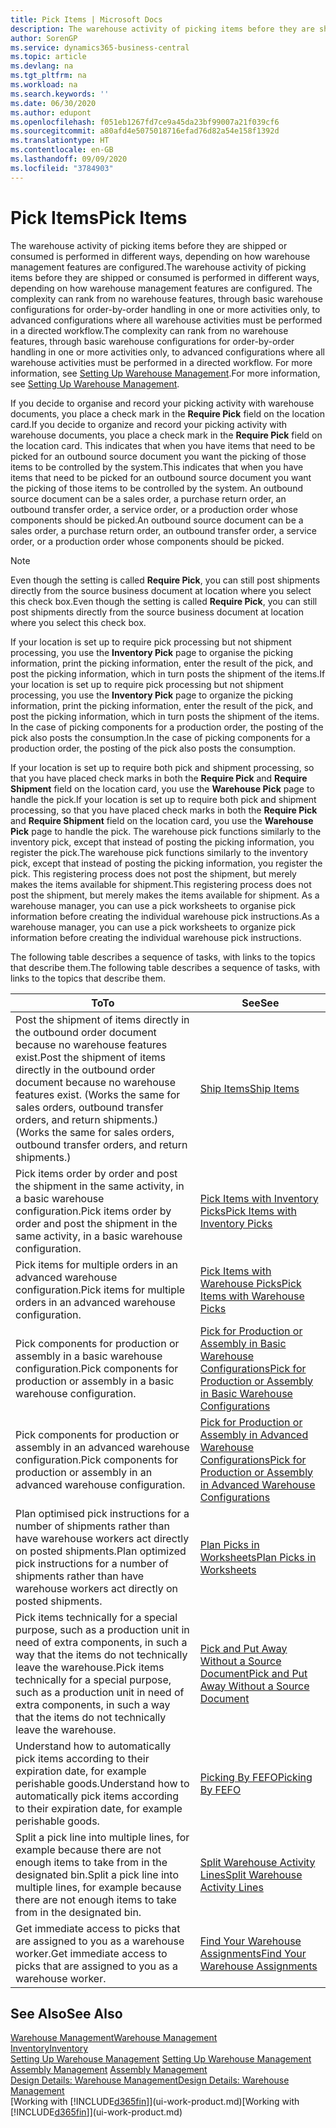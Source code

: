 ```yaml
---
title: Pick Items | Microsoft Docs
description: The warehouse activity of picking items before they are shipped or consumed is performed in different ways, depending on how warehouse management features are configured. The setup complexity can rank from no warehouse features, through basic warehouse configurations for order-by-order handling in one or more activities only, to advanced configurations where all warehouse activities must be performed in a directed workflow.
author: SorenGP
ms.service: dynamics365-business-central
ms.topic: article
ms.devlang: na
ms.tgt_pltfrm: na
ms.workload: na
ms.search.keywords: ''
ms.date: 06/30/2020
ms.author: edupont
ms.openlocfilehash: f051eb1267fd7ce9a45da23bf99007a21f039cf6
ms.sourcegitcommit: a80afd4e5075018716efad76d82a54e158f1392d
ms.translationtype: HT
ms.contentlocale: en-GB
ms.lasthandoff: 09/09/2020
ms.locfileid: "3784903"
---
```

# <a name="pick-items"></a><span data-ttu-id="7ad02-104">Pick Items</span><span class="sxs-lookup"><span data-stu-id="7ad02-104">Pick Items</span></span>

<span data-ttu-id="7ad02-105">The warehouse activity of picking items before they are shipped or consumed is performed in different ways, depending on how warehouse management features are configured.</span><span class="sxs-lookup"><span data-stu-id="7ad02-105">The warehouse activity of picking items before they are shipped or consumed is performed in different ways, depending on how warehouse management features are configured.</span></span> <span data-ttu-id="7ad02-106">The complexity can rank from no warehouse features, through basic warehouse configurations for order-by-order handling in one or more activities only, to advanced configurations where all warehouse activities must be performed in a directed workflow.</span><span class="sxs-lookup"><span data-stu-id="7ad02-106">The complexity can rank from no warehouse features, through basic warehouse configurations for order-by-order handling in one or more activities only, to advanced configurations where all warehouse activities must be performed in a directed workflow.</span></span> <span data-ttu-id="7ad02-107">For more information, see [Setting Up Warehouse Management](warehouse-setup-warehouse.md).</span><span class="sxs-lookup"><span data-stu-id="7ad02-107">For more information, see [Setting Up Warehouse Management](warehouse-setup-warehouse.md).</span></span>

<span data-ttu-id="7ad02-108">If you decide to organise and record your picking activity with warehouse documents, you place a check mark in the **Require Pick** field on the location card.</span><span class="sxs-lookup"><span data-stu-id="7ad02-108">If you decide to organize and record your picking activity with warehouse documents, you place a check mark in the **Require Pick** field on the location card.</span></span> <span data-ttu-id="7ad02-109">This indicates that when you have items that need to be picked for an outbound source document you want the picking of those items to be controlled by the system.</span><span class="sxs-lookup"><span data-stu-id="7ad02-109">This indicates that when you have items that need to be picked for an outbound source document you want the picking of those items to be controlled by the system.</span></span> <span data-ttu-id="7ad02-110">An outbound source document can be a sales order, a purchase return order, an outbound transfer order, a service order, or a production order whose components should be picked.</span><span class="sxs-lookup"><span data-stu-id="7ad02-110">An outbound source document can be a sales order, a purchase return order, an outbound transfer order, a service order, or a production order whose components should be picked.</span></span>

> [!NOTE]
> <span data-ttu-id="7ad02-111">Even though the setting is called **Require Pick**, you can still post shipments directly from the source business document at location where you select this check box.</span><span class="sxs-lookup"><span data-stu-id="7ad02-111">Even though the setting is called **Require Pick**, you can still post shipments directly from the source business document at location where you select this check box.</span></span>

<span data-ttu-id="7ad02-112">If your location is set up to require pick processing but not shipment processing, you use the **Inventory Pick** page to organise the picking information, print the picking information, enter the result of the pick, and post the picking information, which in turn posts the shipment of the items.</span><span class="sxs-lookup"><span data-stu-id="7ad02-112">If your location is set up to require pick processing but not shipment processing, you use the **Inventory Pick** page to organize the picking information, print the picking information, enter the result of the pick, and post the picking information, which in turn posts the shipment of the items.</span></span> <span data-ttu-id="7ad02-113">In the case of picking components for a production order, the posting of the pick also posts the consumption.</span><span class="sxs-lookup"><span data-stu-id="7ad02-113">In the case of picking components for a production order, the posting of the pick also posts the consumption.</span></span>

<span data-ttu-id="7ad02-114">If your location is set up to require both pick and shipment processing, so that you have placed check marks in both the **Require Pick** and **Require Shipment** field on the location card, you use the **Warehouse Pick** page to handle the pick.</span><span class="sxs-lookup"><span data-stu-id="7ad02-114">If your location is set up to require both pick and shipment processing, so that you have placed check marks in both the **Require Pick** and **Require Shipment** field on the location card, you use the **Warehouse Pick** page to handle the pick.</span></span> <span data-ttu-id="7ad02-115">The warehouse pick functions similarly to the inventory pick, except that instead of posting the picking information, you register the pick.</span><span class="sxs-lookup"><span data-stu-id="7ad02-115">The warehouse pick functions similarly to the inventory pick, except that instead of posting the picking information, you register the pick.</span></span> <span data-ttu-id="7ad02-116">This registering process does not post the shipment, but merely makes the items available for shipment.</span><span class="sxs-lookup"><span data-stu-id="7ad02-116">This registering process does not post the shipment, but merely makes the items available for shipment.</span></span> <span data-ttu-id="7ad02-117">As a warehouse manager, you can use a pick worksheets to organise pick information before creating the individual warehouse pick instructions.</span><span class="sxs-lookup"><span data-stu-id="7ad02-117">As a warehouse manager, you can use a pick worksheets to organize pick information before creating the individual warehouse pick instructions.</span></span>

<span data-ttu-id="7ad02-118">The following table describes a sequence of tasks, with links to the topics that describe them.</span><span class="sxs-lookup"><span data-stu-id="7ad02-118">The following table describes a sequence of tasks, with links to the topics that describe them.</span></span>   

|<span data-ttu-id="7ad02-119">**To**</span><span class="sxs-lookup"><span data-stu-id="7ad02-119">**To**</span></span>|<span data-ttu-id="7ad02-120">**See**</span><span class="sxs-lookup"><span data-stu-id="7ad02-120">**See**</span></span>|
|------------|-------------|  
|<span data-ttu-id="7ad02-121">Post the shipment of items directly in the outbound order document because no warehouse features exist.</span><span class="sxs-lookup"><span data-stu-id="7ad02-121">Post the shipment of items directly in the outbound order document because no warehouse features exist.</span></span> <span data-ttu-id="7ad02-122">(Works the same for sales orders, outbound transfer orders, and return shipments.)</span><span class="sxs-lookup"><span data-stu-id="7ad02-122">(Works the same for sales orders, outbound transfer orders, and return shipments.)</span></span>|[<span data-ttu-id="7ad02-123">Ship Items</span><span class="sxs-lookup"><span data-stu-id="7ad02-123">Ship Items</span></span>](warehouse-how-ship-items.md)|  
|<span data-ttu-id="7ad02-124">Pick items order by order and post the shipment in the same activity, in a basic warehouse configuration.</span><span class="sxs-lookup"><span data-stu-id="7ad02-124">Pick items order by order and post the shipment in the same activity, in a basic warehouse configuration.</span></span>|[<span data-ttu-id="7ad02-125">Pick Items with Inventory Picks</span><span class="sxs-lookup"><span data-stu-id="7ad02-125">Pick Items with Inventory Picks</span></span>](warehouse-how-to-pick-items-with-inventory-picks.md)|
|<span data-ttu-id="7ad02-126">Pick items for multiple orders in an advanced warehouse configuration.</span><span class="sxs-lookup"><span data-stu-id="7ad02-126">Pick items for multiple orders in an advanced warehouse configuration.</span></span>|[<span data-ttu-id="7ad02-127">Pick Items with Warehouse Picks</span><span class="sxs-lookup"><span data-stu-id="7ad02-127">Pick Items with Warehouse Picks</span></span>](warehouse-how-to-pick-items-for-warehouse-shipment.md)|  
|<span data-ttu-id="7ad02-128">Pick components for production or assembly in a basic warehouse configuration.</span><span class="sxs-lookup"><span data-stu-id="7ad02-128">Pick components for production or assembly in a basic warehouse configuration.</span></span>|[<span data-ttu-id="7ad02-129">Pick for Production or Assembly in Basic Warehouse Configurations</span><span class="sxs-lookup"><span data-stu-id="7ad02-129">Pick for Production or Assembly in Basic Warehouse Configurations</span></span>](warehouse-how-to-pick-for-production.md)|
|<span data-ttu-id="7ad02-130">Pick components for production or assembly in an advanced warehouse configuration.</span><span class="sxs-lookup"><span data-stu-id="7ad02-130">Pick components for production or assembly in an advanced warehouse configuration.</span></span>|[<span data-ttu-id="7ad02-131">Pick for Production or Assembly in Advanced Warehouse Configurations</span><span class="sxs-lookup"><span data-stu-id="7ad02-131">Pick for Production or Assembly in Advanced Warehouse Configurations</span></span>](warehouse-how-to-pick-for-internal-operations-in-advanced-warehousing.md)|  
|<span data-ttu-id="7ad02-132">Plan optimised pick instructions for a number of shipments rather than have warehouse workers act directly on posted shipments.</span><span class="sxs-lookup"><span data-stu-id="7ad02-132">Plan optimized pick instructions for a number of shipments rather than have warehouse workers act directly on posted shipments.</span></span>|[<span data-ttu-id="7ad02-133">Plan Picks in Worksheets</span><span class="sxs-lookup"><span data-stu-id="7ad02-133">Plan Picks in Worksheets</span></span>](warehouse-how-to-plan-picks-in-worksheets.md)|  
|<span data-ttu-id="7ad02-134">Pick items technically for a special purpose, such as a production unit in need of extra components, in such a way that the items do not technically leave the warehouse.</span><span class="sxs-lookup"><span data-stu-id="7ad02-134">Pick items technically for a special purpose, such as a production unit in need of extra components, in such a way that the items do not technically leave the warehouse.</span></span>|[<span data-ttu-id="7ad02-135">Pick and Put Away Without a Source Document</span><span class="sxs-lookup"><span data-stu-id="7ad02-135">Pick and Put Away Without a Source Document</span></span>](warehouse-how-to-create-put-aways-from-internal-put-aways.md)|
|<span data-ttu-id="7ad02-136">Understand how to automatically pick items according to their expiration date, for example perishable goods.</span><span class="sxs-lookup"><span data-stu-id="7ad02-136">Understand how to automatically pick items according to their expiration date, for example perishable goods.</span></span>|[<span data-ttu-id="7ad02-137">Picking By FEFO</span><span class="sxs-lookup"><span data-stu-id="7ad02-137">Picking By FEFO</span></span>](warehouse-picking-by-fefo.md)|
|<span data-ttu-id="7ad02-138">Split a pick line into multiple lines, for example because there are not enough items to take from in the designated bin.</span><span class="sxs-lookup"><span data-stu-id="7ad02-138">Split a pick line into multiple lines, for example because there are not enough items to take from in the designated bin.</span></span>|[<span data-ttu-id="7ad02-139">Split Warehouse Activity Lines</span><span class="sxs-lookup"><span data-stu-id="7ad02-139">Split Warehouse Activity Lines</span></span>](warehouse-how-to-split-warehouse-activity-lines.md)|
|<span data-ttu-id="7ad02-140">Get immediate access to picks that are assigned to you as a warehouse worker.</span><span class="sxs-lookup"><span data-stu-id="7ad02-140">Get immediate access to picks that are assigned to you as a warehouse worker.</span></span>|[<span data-ttu-id="7ad02-141">Find Your Warehouse Assignments</span><span class="sxs-lookup"><span data-stu-id="7ad02-141">Find Your Warehouse Assignments</span></span>](warehouse-how-to-find-your-warehouse-assignments.md)|  

## <a name="see-also"></a><span data-ttu-id="7ad02-142">See Also</span><span class="sxs-lookup"><span data-stu-id="7ad02-142">See Also</span></span>  
[<span data-ttu-id="7ad02-143">Warehouse Management</span><span class="sxs-lookup"><span data-stu-id="7ad02-143">Warehouse Management</span></span>](warehouse-manage-warehouse.md)  
[<span data-ttu-id="7ad02-144">Inventory</span><span class="sxs-lookup"><span data-stu-id="7ad02-144">Inventory</span></span>](inventory-manage-inventory.md)  
<span data-ttu-id="7ad02-145">[Setting Up Warehouse Management](warehouse-setup-warehouse.md)   </span><span class="sxs-lookup"><span data-stu-id="7ad02-145">[Setting Up Warehouse Management](warehouse-setup-warehouse.md)   </span></span>  
<span data-ttu-id="7ad02-146">[Assembly Management](assembly-assemble-items.md)  </span><span class="sxs-lookup"><span data-stu-id="7ad02-146">[Assembly Management](assembly-assemble-items.md)  </span></span>  
[<span data-ttu-id="7ad02-147">Design Details: Warehouse Management</span><span class="sxs-lookup"><span data-stu-id="7ad02-147">Design Details: Warehouse Management</span></span>](design-details-warehouse-management.md)  
<span data-ttu-id="7ad02-148">[Working with [!INCLUDE[d365fin](includes/d365fin_md.md)]](ui-work-product.md)</span><span class="sxs-lookup"><span data-stu-id="7ad02-148">[Working with [!INCLUDE[d365fin](includes/d365fin_md.md)]](ui-work-product.md)</span></span>
